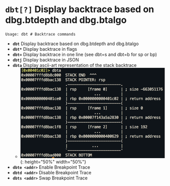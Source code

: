 <!-- TITLE: dbt -->

#  **`dbt[?]`** Display backtrace based on dbg.btdepth and dbg.btalgo


```text
Usage: dbt # Backtrace commands
```


- **`dbt`** Display backtrace based on dbg.btdepth and dbg.btalgo
- **`dbt*`** Display backtrace in flags
- **`dbt=`** Display backtrace in one line (see dbt=s and dbt=b for sp or bp)
- **`dbtj`** Display backtrace in JSON
- **`dbta`** Display ascii-art representation of the stack backtrace
	- ![dbta](/uploads/small-d/dbta.png) {: height="50%" width="50%"}
- **`dbte <addr>`** Enable Breakpoint Trace
- **`dbtd <addr>`** Disable Breakpoint Trace
- **`dbts <addr>`** Swap Breakpoint Trace

<p hidden>dbt dbt* dbt= dbtj dbta dbte dbtd dbts</p>
